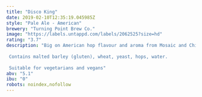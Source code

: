 ```yaml
---
title: "Disco King"
date: 2019-02-10T12:35:19.045985Z
style: "Pale Ale - American"
brewery: "Turning Point Brew Co."
image: "https://labels.untappd.com/labels/2062525?size=hd"
rating: "3.7"
description: "Big on American hop flavour and aroma from Mosaic and Chinook hops. Drinkability for its ABV from a clean malt base. A real juicy one!  Contains malted barley (gluten), wheat, yeast, hops, water.  Suitable for vegetarians and vegans"
abv: "5.1"
ibu: "0"
robots: noindex,nofollow
---
```

